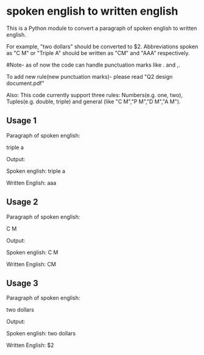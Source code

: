 # spoken english to written english

This is a Python module to convert a paragraph of spoken english to written english.

For example, "two dollars" should be converted to $2. Abbreviations spoken as "C M" or "Triple A" should be written as "CM" and "AAA" respectively.

#Note- as of now the code can handle punctuation marks like . and ,.

To add new rule(new punctuation marks)- please read "Q2 design document.pdf"

Also:
This code currently support three rules: Numbers(e.g. one, two), Tuples(e.g. double, triple) and general (like "C M","P M","D M","A M").

## Usage 1

Paragraph of spoken english:

triple a

Output:

Spoken english: triple a

Written English:  aaa

## Usage 2

Paragraph of spoken english:

C M

Output:

Spoken english: C M

Written English:  CM

## Usage 3

Paragraph of spoken english:

two dollars

Output:

Spoken english: two dollars

Written English:  $2
